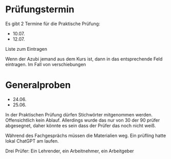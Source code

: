 # Prüfungstermin

Es gibt 2 Termine für die Praktische Prüfung:

* 10.07.
* 12.07.

Liste zum Eintragen

Wenn der Azubi jemand aus dem Kurs ist, dann in das entsprechende Feld eintragen. Im Fall von verschiebungen

# Generalproben

* 24.06.
* 25.06.

In der Praktischen Prüfung dürfen Stichwörter mitgenommen werden. Offensichtlich kein Ablauf. Allerdings wurde das nur von 30 der 90 prüfer abgesegnet, daher könnte es sein dass der Prüfer das noch nicht weiß.

Während des Fachgesprächs müssen die Materialien weg. Ein prüfling hatte lokal ChatGPT am laufen.

Drei Prüfer: Ein Lehrender, ein Arbeitnehmer, ein Arbeitgeber

